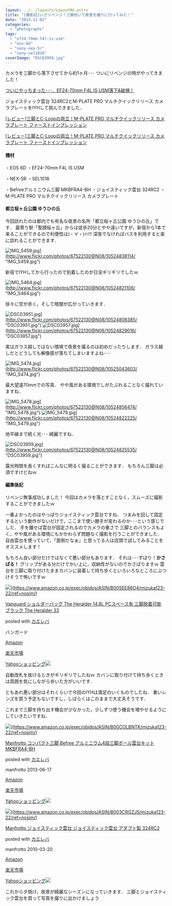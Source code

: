 ```yaml
---
layout: ../../layouts/LayoutMd.astro
title: "[撮影記]いざリベンジ！三脚担いで夜景を撮りに行ってみた！"
date: "2013-11-02"
categories: 
  - "photographs"
tags: 
  - "ef24-70mm-f4l-is-usm"
  - "eos-6d"
  - "sony-nex-5r"
  - "sony-sel1018"
coverImage: "DSC03959.jpg"
---
```


カメラを三脚から落下させてから約1ヶ月･･･ ついにリベンジの時がやってきました！

[ついにやっちまった･･･．EF24\-70mm F4L IS USM落下&破損！](https://mizuka123.net/4166/)

ジョイスティック雲台 324RC2とM-PLATE PRO マルチクイックリリース カメラプレートをIYHして挑んできました．

[\[レビュー\]三脚とC\-Loopの両立！M\-PLATE PRO マルチクイックリリース カメラプレート ファーストインプレッション](https://mizuka123.net/4497/)

[\[レビュー\]三脚とC\-Loopの両立！M\-PLATE PRO マルチクイックリリース カメラプレート ファーストインプレッション](https://mizuka123.net/4497/)

#### 機材

・EOS 6D ・EF24-70mm F4L IS USM

・NEX-5R ・SEL1018

・Befreeアルミニウム三脚 MKBFRA4-BH ・ジョイスティック雲台 324RC2 ・M-PLATE PRO マルチクイックリリース カメラプレート

#### 都立桜ヶ丘公園 ゆうひの丘

今回訪れたのは都内でも有名な夜景の名所「都立桜ヶ丘公園 ゆうひの丘」です． 最寄り駅「聖蹟桜ヶ丘」からは徒歩20分とやや遠いですが，新宿から1本で来ることができるので利便性は(・∀・)ｲｲ!! 深夜でなければバスを利用すると楽に訪れることができます．

![IMG_5459.jpg](/archive/images/10524838114_31d866f32a_b.jpg)](http://www.flickr.com/photos/67522130@N08/10524838114/ "IMG_5459.jpg")

新宿でIYHしてから行ったので到着したのが日没ギリギリでしたｗ

![IMG_5464.jpg](/archive/images/10524821106_c130919c56_b.jpg)](http://www.flickr.com/photos/67522130@N08/10524821106/ "IMG_5464.jpg")

徐々に空が赤く，そして暗闇が広がっていきます．

![DSC03951.jpg](/archive/images/10524808385_b82dc0007f_b.jpg)](http://www.flickr.com/photos/67522130@N08/10524808385/ "DSC03951.jpg") ![DSC03957.jpg](/archive/images/10524829016_b1c4237b56_b.jpg)](http://www.flickr.com/photos/67522130@N08/10524829016/ "DSC03957.jpg")

実はガラス越しではない環境で夜景を撮るのは初めだったりします． ガラス越しだとどうしても解像感が落ちてしまいますよね･･･

![IMG_5474.jpg](/archive/images/10525043603_f1c047a98f_b.jpg)](http://www.flickr.com/photos/67522130@N08/10525043603/ "IMG_5474.jpg")

最大望遠70mmでの写真． やや風がある環境でしがたぶれることなく撮れていますね．

![IMG_5478.jpg](/archive/images/10524856474_88a60367d4_b.jpg)](http://www.flickr.com/photos/67522130@N08/10524856474/ "IMG_5478.jpg") ![IMG_5479.jpg](/archive/images/10524822225_51b3c9ddf7_b.jpg)](http://www.flickr.com/photos/67522130@N08/10524822225/ "IMG_5479.jpg")

地平線まで続く光･･･ 綺麗ですね．

![DSC03959.jpg](/archive/images/10524825535_656a093931_b.jpg)](http://www.flickr.com/photos/67522130@N08/10524825535/ "DSC03959.jpg")

露光時間を長くすればこんなに明るく撮ることができます． もちろん三脚は必須ですけどねｗ

#### 編集後記

リベンジ無事成功しました！ 今回はカメラを落とすことなく，スムーズに撮影することができましたｗ

一番よかったのはやっぱりジョイスティック雲台ですね． つまみを回して固定するという動作がないだけで，ここまで使い勝手が変わるのか･･･という感じでした． 手を離せば雲台が固定されるのでカメラの重さで 三脚とのバランスもよく，やや風がある環境にもかかわらず問題なく撮影を行うことができました． 自由雲台を使っていて，「面倒だなぁ」と思ってる人は店頭で試してみることをオススメします！

もちろん良い部分だけではなくて悪い部分もあります． それは･･･ずばり！**かさばる！** グリップがある分だけでかい上に，収納性がないのでかさばりますｗ 雲台を三脚に取り付けたままカバンに装着して持ち歩くといろいろなところにぶつけそうで怖いですｗ

![](/archive/images/414PKyrLkoL._SL160_.jpg)](https://www.amazon.co.jp/exec/obidos/ASIN/B005EE86O4/mizuka123-22/ref=nosim/)

[Vanguard ショルダーバッグ The Heralder 14.8L PCスペース有 三脚脱着可能 ブラック The Heralder 33](https://www.amazon.co.jp/exec/obidos/ASIN/B005EE86O4/mizuka123-22/ref=nosim/)

posted with [カエレバ](http://kaereba.com)

バンガード

[Amazon](http://www.amazon.co.jp/gp/search?keywords=The%20Heralder%2014.8L%20PC%83X%83y%81%5B%83X%97L%20The%20Heralder%2033&__mk_ja_JP=%83J%83%5E%83J%83i&tag=mizuka123-22 "アマゾン")

[楽天市場](http://hb.afl.rakuten.co.jp/hgc/032b53ee.4b34c5ee.0f4a541e.f440145e/?pc=http%3A%2F%2Fsearch.rakuten.co.jp%2Fsearch%2Fmall%2FThe%2520Heralder%252014.8L%2520PC%25E3%2582%25B9%25E3%2583%259A%25E3%2583%25BC%25E3%2582%25B9%25E6%259C%2589%2520The%2520Heralder%252033%2F-%2Ff.1-p.1-s.1-sf.0-st.A-v.2%3Fx%3D0%26scid%3Daf_ich_link_urltxt%26m%3Dhttp%3A%2F%2Fm.rakuten.co.jp%2F "楽天市場")

[Yahooショッピング![](//ad.jp.ap.valuecommerce.com/servlet/gifbanner?sid=3066752&pid=881990642)](//ck.jp.ap.valuecommerce.com/servlet/referral?sid=3066752&pid=881990642&vc_url=http%3A%2F%2Fshopping.search.yahoo.co.jp%2Fsearch%3FuIv%3Don%26ei%3DUTF-8%26tab_ex%3Dcommerce%26slider%3D0%26va%3DThe%2520Heralder%252014.8L%2520PC%25E3%2582%25B9%25E3%2583%259A%25E3%2583%25BC%25E3%2582%25B9%25E6%259C%2589%2520The%2520Heralder%252033 "Yahooショッピング")

自動改札を抜けるときがギリギリでしたねｗ カバンに取り付けて持ち歩くときは周囲を気にしながら歩いた方がいいです．

ともあれ悪い部分はそれくらいで今回のIYHは満足のいくものでしたね． 重いレンズを買う予定もないですし，しばらくはこのままで大丈夫そうです．

これまで三脚を持ち出す機会が少なかった，少しずつ使う機会を増やせるようにしていきたいですね．

![](/archive/images/41tZegnd-TL._SL160_.jpg)](https://www.amazon.co.jp/exec/obidos/ASIN/B00COLBNTK/mizuka123-22/ref=nosim/)

[Manfrotto コンパクト三脚 Befree アルミニウム4段三脚ボール雲台キット MKBFRA4-BH](https://www.amazon.co.jp/exec/obidos/ASIN/B00COLBNTK/mizuka123-22/ref=nosim/)

posted with [カエレバ](http://kaereba.com)

manfrotto 2013-06-17

[Amazon](http://www.amazon.co.jp/gp/search?keywords=MKBFRA4-BH&__mk_ja_JP=%83J%83%5E%83J%83i&tag=mizuka123-22 "アマゾン")

[楽天市場](http://hb.afl.rakuten.co.jp/hgc/032b53ee.4b34c5ee.0f4a541e.f440145e/?pc=http%3A%2F%2Fsearch.rakuten.co.jp%2Fsearch%2Fmall%2FMKBFRA4-BH%2F-%2Ff.1-p.1-s.1-sf.0-st.A-v.2%3Fx%3D0%26scid%3Daf_ich_link_urltxt%26m%3Dhttp%3A%2F%2Fm.rakuten.co.jp%2F "楽天市場")

[Yahooショッピング![](//ad.jp.ap.valuecommerce.com/servlet/gifbanner?sid=3066752&pid=881990642)](//ck.jp.ap.valuecommerce.com/servlet/referral?sid=3066752&pid=881990642&vc_url=http%3A%2F%2Fshopping.search.yahoo.co.jp%2Fsearch%3FuIv%3Don%26ei%3DUTF-8%26tab_ex%3Dcommerce%26slider%3D0%26va%3DMKBFRA4-BH "Yahooショッピング")

![](/archive/images/41L3GNnXH7L._SL160_.jpg)](https://www.amazon.co.jp/exec/obidos/ASIN/B003CRGZJS/mizuka123-22/ref=nosim/)

[Manfrotto ジョイスティック雲台 ジョイスティック雲台 アダプト製 324RC2](https://www.amazon.co.jp/exec/obidos/ASIN/B003CRGZJS/mizuka123-22/ref=nosim/)

posted with [カエレバ](http://kaereba.com)

manfrotto 2010-03-20

[Amazon](http://www.amazon.co.jp/gp/search?keywords=%83W%83%87%83C%83X%83e%83B%83b%83N%89_%91%E4&__mk_ja_JP=%83J%83%5E%83J%83i&tag=mizuka123-22 "アマゾン")

[楽天市場](http://hb.afl.rakuten.co.jp/hgc/032b53ee.4b34c5ee.0f4a541e.f440145e/?pc=http%3A%2F%2Fsearch.rakuten.co.jp%2Fsearch%2Fmall%2F%25E3%2582%25B8%25E3%2583%25A7%25E3%2582%25A4%25E3%2582%25B9%25E3%2583%2586%25E3%2582%25A3%25E3%2583%2583%25E3%2582%25AF%25E9%259B%25B2%25E5%258F%25B0%2F-%2Ff.1-p.1-s.1-sf.0-st.A-v.2%3Fx%3D0%26scid%3Daf_ich_link_urltxt%26m%3Dhttp%3A%2F%2Fm.rakuten.co.jp%2F "楽天市場")

[Yahooショッピング![](//ad.jp.ap.valuecommerce.com/servlet/gifbanner?sid=3066752&pid=881990642)](//ck.jp.ap.valuecommerce.com/servlet/referral?sid=3066752&pid=881990642&vc_url=http%3A%2F%2Fshopping.search.yahoo.co.jp%2Fsearch%3FuIv%3Don%26ei%3DUTF-8%26tab_ex%3Dcommerce%26slider%3D0%26va%3D%25E3%2582%25B8%25E3%2583%25A7%25E3%2582%25A4%25E3%2582%25B9%25E3%2583%2586%25E3%2582%25A3%25E3%2583%2583%25E3%2582%25AF%25E9%259B%25B2%25E5%258F%25B0 "Yahooショッピング")

これから夕焼け，夜景が綺麗なシーズンになっていきます． 三脚とジョイスティック雲台を買って写真を撮りに出かけましょう
